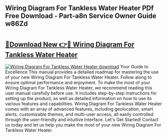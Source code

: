 ## Wiring Diagram For Tankless Water Heater PDf Free Download - Part-a8n Service Owner Guide w86Zd

# <h2><a href="http://dfjwtr.blite.top/?on=Wiring+Diagram+For+Tankless+Water+Heater">🔗Download New 👉🔴 Wiring Diagram For Tankless Water Heater</a></h2>

[![Wiring Diagram For Tankless Water Heater download](https://i.imgur.com/lujVjoI.png)](http://dfjwtr.blite.top/?on=Wiring+Diagram+For+Tankless+Water+Heater)
Your Guide to Excellence This manual provides a detailed roadmap for mastering the use of your new Wiring Diagram For Tankless Water Heater. Follow along to ensure optimal performance and enjoyment. To make the most of your Wiring Diagram For Tankless Water Heater, we recommend reading this user manual carefully before use. It includes step-by-step instructions for setting up the product, as well as detailed information on how to use its various features and capabilities. Wiring Diagram For Tankless Water Heater comes with an array of advanced features, including geolocation, smart alerts, customizable themes, and multi-user access, all easily controlled through the user-friendly and intuitive interface. Let's Get Started! Contact us today and let us help you make the most of your new Wiring Diagram For Tankless Water Heater.
